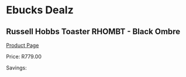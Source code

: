 
# Ebucks Dealz
## Russell Hobbs Toaster RHOMBT - Black Ombre
[Product Page](https://www.ebucks.com/web/shop/productSelected.do?prodId=1155336315&catId=704985963)

Price: R779.00

Savings: 


	